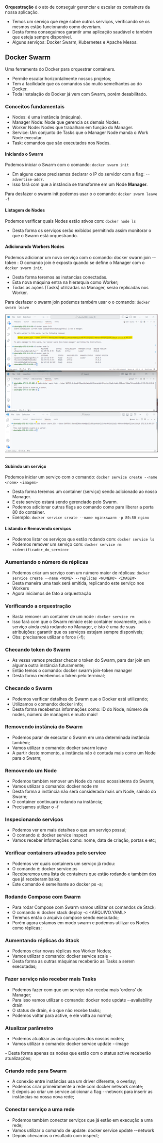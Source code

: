 
 **Orquestração** é o ato de conseguir gerenciar e escalar os containers da 
nossa aplicação.
- Temos um serviço que rege sobre outros serviços, verificando se os 
mesmos estão funcionando como deveriam.
- Desta forma conseguimos garantir uma aplicação saudável e também que 
esteja sempre disponível.
- Alguns serviços: Docker Swarm, Kubernetes e Apache Mesos.


## Docker Swarm

Uma ferramenta do Docker para orquestrar containers.
- Permite escalar horizontalmente nossos projetos;
- Tem a facilidade que os comandos são muito semelhantes ao do Docker.
- Toda instalação do Docker já vem com Swarm, porém desabilitado.


### Conceitos fundamentais
- Nodes: é uma instância (máquina).
- Manager Node: Node que gerencia os demais Nodes.
- Worker Node: Nodes que trabalham em função do Manager.
- Service: Um conjunto de Tasks que o Manager Node manda o Work Node executar.
- Task: comandos que são executados nos Nodes.

#### Iniciando o Swarm

Podemos iniciar o Swarm com o comando: ```docker swarm init```
- Em alguns casos precisamos declarar o IP do servidor com a flag: ```--advertise-addr```.
- Isso fará com que a instância se transforme em um Node **Manager**.

Para desfazer o swarm init podemos usar o o comando: ```docker swarm leave -f```

#### Listagem de Nodes
Podemos verificar quais Nodes estão ativos com: ```docker node ls```
- Desta forma os serviços serão exibidos permitindo assim monitorar o que o Swarm está orquestrando.


#### Adicionando Workers Nodes

 Podemos adicionar um novo serviço com o comando: docker swarm join --token <TOKEN> <IP>:<PORTA>
 O comando join é exposto quando se define o Manager com o ```docker swarm init```.
- Desta forma teremos as instancias conectadas.
- Esta nova máquina entra na hierarquia como Worker;
- Todas as ações (Tasks) utilizadas na Manager, serão replicadas nos Worker.

Para desfazer o swarm join podemos também usar o o comando: ```docker swarm leave```

![nodes](conectando_nodes.png)

--------------------------------------

#### Subindo um serviço
Podemos iniciar um serviço com o comando: ```docker service create --name <nome> <imagem>```
- Desta forma teremos um container (serviço) sendo adicionado ao nosso Manager.
- E este serviço estará sendo gerenciado pelo Swarm.
- Podemos adicionar outras flags ao comando como para liberar a porta 80 do container.
- Exemplo:
 ```docker service create --name nginxswarm -p 80:80 nginx```


#### Listando e Removendo serviços
- Podemos listar os serviços que estão rodando com: ```docker service ls```
- Podemos remover um serviço com: ```docker service rm <identificador_do_service>```


### Aumentando o número de réplicas
- Podemos criar um serviço com um número maior de réplicas: ```docker service create --name <NOME> --replicas <NUMERO> <IMAGEM>```
- Desta maneira uma task será emitida, replicando este serviço nos Workers
- Agora iniciamos de fato a orquestração


### Verificando a orquestração
- Basta remover um container de um node : ```docker service rm```
- Isso fará com que o Swarm reinicie este container novamente, pois o serviço ainda está rodando no Manager, e isto é uma de suas atribuições: garantir que os serviços estejam sempre disponíveis;
- Obs: precisamos utilizar o force (-f);


### Checando token do Swarm
- As vezes vamos precisar checar o token do Swarm, para dar join em
alguma outra instância futuramente;
- Então temos o comando: docker swarm join-token manager
- Desta forma recebemos o token pelo terminal;


### Checando o Swarm
- Podemos verificar detalhes do Swarm que o Docker está utilizando;
- Utilizamos o comando: docker info;
- Desta forma recebemos informações como: ID do Node, número de
nodes, número de managers e muito mais!



### Removendo instância do Swarm
- Podemos parar de executar o Swarm em uma determinada instância
também;
- Vamos utilizar o comando: docker swarm leave
- A partir deste momento, a instância não é contada mais como um Node
para o Swarm;


### Removendo um Node
- Podemos também remover um Node do nosso ecossistema do Swarm;
- Vamos utilizar o comando: docker node rm <ID>
- Desta forma a instância não será considerada mais um Node, saindo
do Swarm;
- O container continuará rodando na instância;
- Precisamos utilizar o -f


### Inspecionando serviços
- Podemos ver em mais detalhes o que um serviço possui;
- O comando é: docker service inspect <ID>
- Vamos receber informações como: nome, data de criação, portas e etc;




### Verificar containers ativados pelo service
- Podemos ver quais containers um serviço já rodou:
- O comando é: docker service ps <ID>
- Receberemos uma lista de containers que estão rodando e também dos
que já receberam baixa;
- Este comando é semelhante ao docker ps -a; 



### Rodando Compose com Swarm
- Para rodar Compose com Swarm vamos utilizar os comandos de Stack;
- O comando é: docker stack deploy -c <ARQUIVO.YAML> <NOME>
- Teremos então o arquivo compose sendo executado;
- Porém agora estamos em modo swarm e podemos utilizar os Nodes como
réplicas;



### Aumentando réplicas do Stack
- Podemos criar novas réplicas nos Worker Nodes;
- Vamos utilizar o comando: docker service scale <NOME>=<REPLICAS>
- Desta forma as outras máquinas receberão as Tasks a serem executadas;



### Fazer serviço não receber mais Tasks
- Podemos fazer com que um serviço não receba mais ‘ordens’ do
Manager;
- Para isso vamos utilizar o comando: docker node update --availability
drain <ID>
- O status de drain, é o que não recebe tasks;
- Podemos voltar para active, e ele volta ao normal;






### Atualizar parâmetro
- Podemos atualizar as configurações dos nossos nodes;
- Vamos utilizar o comando: docker service update --image <IMAGEM>
<SERVICO>
- Desta forma apenas os nodes que estão com o status active receberão
atualizações;



### Criando rede para Swarm
- A conexão entre instâncias usa um driver diferente, o overlay;
- Podemos criar primeiramente a rede com docker network create;
- E depois ao criar um service adicionar a flag --network <REDE> para
inserir as instâncias na nossa nova rede;


### Conectar serviço a uma rede
- Podemos também conectar serviços que já estão em execução a uma
rede;
- Vamos utilizar o comando de update: docker service update --network
<REDE> <NOME>
- Depois checamos o resultado com inspect;













